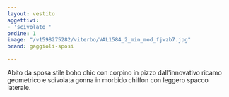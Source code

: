 ```yaml
---
layout: vestito
aggettivi:
- 'scivolato '
ordine: 1
image: "/v1598275282/viterbo/VAL1584_2_min_mod_fjwzb7.jpg"
brand: gaggioli-sposi

---
```

Abito da sposa stile boho chic con corpino in pizzo dall'innovativo ricamo geometrico e scivolata gonna in morbido chiffon con leggero spacco laterale.
